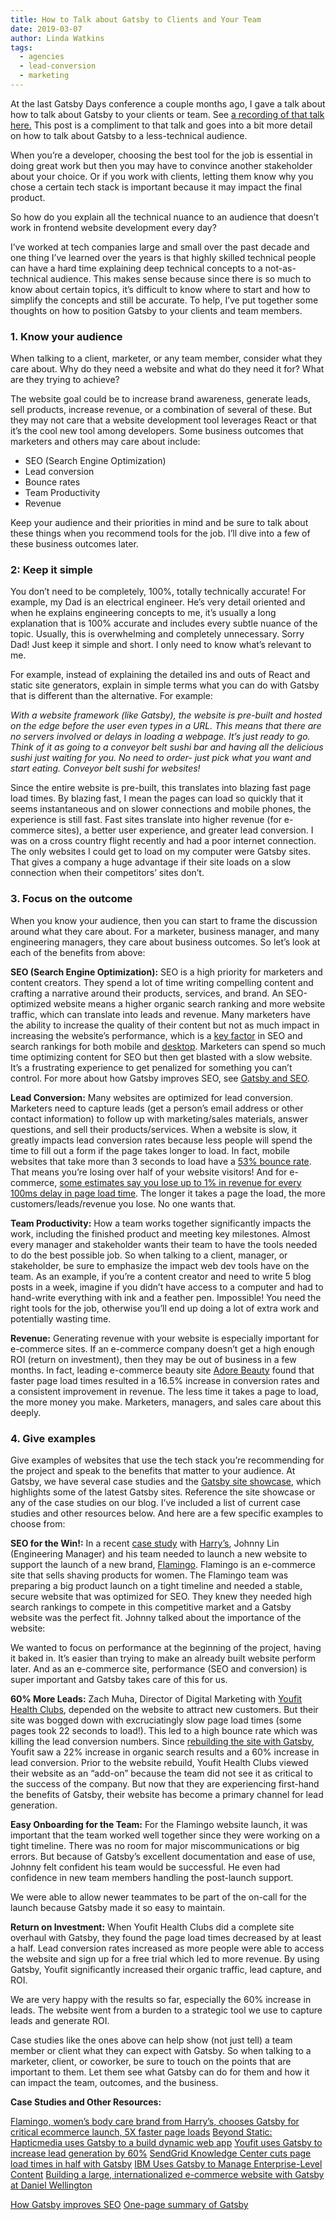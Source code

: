 ```yaml
---
title: How to Talk about Gatsby to Clients and Your Team
date: 2019-03-07
author: Linda Watkins
tags:
  - agencies
  - lead-conversion
  - marketing
---
```


At the last Gatsby Days conference a couple months ago, I gave a talk about how to talk about Gatsby to your clients or team. See [a recording of that talk here.](https://www.gatsbyjs.com/gatsby-days-positioning-linda "The Power of Positioning: Selling Gatsby to Your Clients") This post is a compliment to that talk and goes into a bit more detail on how to talk about Gatsby to a less-technical audience.

When you’re a developer, choosing the best tool for the job is essential in doing great work but then you may have to convince another stakeholder about your choice. Or if you work with clients, letting them know why you chose a certain tech stack is important because it may impact the final product.

So how do you explain all the technical nuance to an audience that doesn’t work in frontend website development every day?

I’ve worked at tech companies large and small over the past decade and one thing I’ve learned over the years is that highly skilled technical people can have a hard time explaining deep technical concepts to a not-as-technical audience. This makes sense because since there is so much to know about certain topics, it’s difficult to know where to start and how to simplify the concepts and still be accurate. To help, I’ve put together some thoughts on how to position Gatsby to your clients and team members.

### **1. Know your audience**

When talking to a client, marketer, or any team member, consider what they care about. Why do they need a website and what do they need it for? What are they trying to achieve?

The website goal could be to increase brand awareness, generate leads, sell products, increase revenue, or a combination of several of these. But they may not care that a website development tool leverages React or that it’s the cool new tool among developers. Some business outcomes that marketers and others may care about include:

- SEO (Search Engine Optimization)
- Lead conversion
- Bounce rates
- Team Productivity
- Revenue

Keep your audience and their priorities in mind and be sure to talk about these things when you recommend tools for the job. I’ll dive into a few of these business outcomes later.

### **2: Keep it simple**

You don’t need to be completely, 100%, totally technically accurate! For example, my Dad is an electrical engineer. He’s very detail oriented and when he explains engineering concepts to me, it’s usually a long explanation that is 100% accurate and includes every subtle nuance of the topic. Usually, this is overwhelming and completely unnecessary. Sorry Dad! Just keep it simple and short. I only need to know what’s relevant to me.

For example, instead of explaining the detailed ins and outs of React and static site generators, explain in simple terms what you can do with Gatsby that is different than the alternative. For example:

_With a website framework (like Gatsby), the website is pre-built and hosted on the edge before the user even types in a URL. This means that there are no servers involved or delays in loading a webpage. It’s just ready to go. Think of it as going to a conveyor belt sushi bar and having all the delicious sushi just waiting for you. No need to order- just pick what you want and start eating. Conveyor belt sushi for websites!_

Since the entire website is pre-built, this translates into blazing fast page load times. By blazing fast, I mean the pages can load so quickly that it seems instantaneous and on slower connections and mobile phones, the experience is still fast. Fast sites translate into higher revenue (for e-commerce sites), a better user experience, and greater lead conversion. I was on a cross country flight recently and had a poor internet connection. The only websites I could get to load on my computer were Gatsby sites. That gives a company a huge advantage if their site loads on a slow connection when their competitors’ sites don’t.

### **3. Focus on the outcome**

When you know your audience, then you can start to frame the discussion around what they care about. For a marketer, business manager, and many engineering managers, they care about business outcomes. So let’s look at each of the benefits from above:

**SEO (Search Engine Optimization):** SEO is a high priority for marketers and content creators. They spend a lot of time writing compelling content and crafting a narrative around their products, services, and brand. An SEO-optimized website means a higher organic search ranking and more website traffic, which can translate into leads and revenue. Many marketers have the ability to increase the quality of their content but not as much impact in increasing the website’s performance, which is a [key factor](https://webmasters.googleblog.com/2018/01/using-page-speed-in-mobile-search.html "SEO and website performance") in SEO and search rankings for both mobile and [desktop](https://webmasters.googleblog.com/2010/04/using-site-speed-in-web-search-ranking.html "SEO for desktop"). Marketers can spend so much time optimizing content for SEO but then get blasted with a slow website. It’s a frustrating experience to get penalized for something you can’t control. For more about how Gatsby improves SEO, see [Gatsby and SEO](/docs/seo/).

**Lead Conversion:** Many websites are optimized for lead conversion. Marketers need to capture leads (get a person’s email address or other contact information) to follow up with marketing/sales materials, answer questions, and sell their products/services. When a website is slow, it greatly impacts lead conversion rates because less people will spend the time to fill out a form if the page takes longer to load. In fact, mobile websites that take more than 3 seconds to load have a [53% bounce rate](https://www.thinkwithgoogle.com/marketing-resources/data-measurement/mobile-page-speed-new-industry-benchmarks/). That means you’re losing over half of your website visitors! And for e-commerce, [some estimates say you lose up to 1% in revenue for every 100ms delay in page load time](https://www.section.io/blog/page-load-time-bounce-rate/). The longer it takes a page the load, the more customers/leads/revenue you lose. No one wants that.

**Team Productivity:** How a team works together significantly impacts the work, including the finished product and meeting key milestones. Almost every manager and stakeholder wants their team to have the tools needed to do the best possible job. So when talking to a client, manager, or stakeholder, be sure to emphasize the impact web dev tools have on the team. As an example, if you’re a content creator and need to write 5 blog posts in a week, imagine if you didn’t have access to a computer and had to hand-write everything with ink and a feather pen. Impossible! You need the right tools for the job, otherwise you’ll end up doing a lot of extra work and potentially wasting time.

**Revenue:** Generating revenue with your website is especially important for e-commerce sites. If an e-commerce company doesn’t get a high enough ROI (return on investment), then they may be out of business in a few months. In fact, leading e-commerce beauty site [Adore Beauty](https://topflightapps.com/ideas/why-page-load-time-matters/) found that faster page load times resulted in a 16.5% increase in conversion rates and a consistent improvement in revenue. The less time it takes a page to load, the more money you make. Marketers, managers, and sales care about this deeply.

### **4. Give examples**

Give examples of websites that use the tech stack you’re recommending for the project and speak to the benefits that matter to your audience. At Gatsby, we have several case studies and the [Gatsby site showcase](/showcase/), which highlights some of the latest Gatsby sites. Reference the site showcase or any of the case studies on our blog. I’ve included a list of current case studies and other resources below. And here are a few specific examples to choose from:

**SEO for the Win!:** In a recent [case study](/blog/2019-01-30-flamingo-case-study/ "Flamingo case study") with [Harry’s](https://www.harrys.com/en/us), Johnny Lin (Engineering Manager) and his team needed to launch a new website to support the launch of a new brand, [Flamingo](https://www.shopflamingo.com/). Flamingo is an e-commerce site that sells shaving products for women. The Flamingo team was preparing a big product launch on a tight timeline and needed a stable, secure website that was optimized for SEO. They knew they needed high search rankings to compete in this competitive market and a Gatsby website was the perfect fit. Johnny talked about the importance of the website:

<Pullquote citation="Johnny Lin">
  We wanted to focus on performance at the beginning of the project, having it
  baked in. It’s easier than trying to make an already built website perform
  later. And as an e-commerce site, performance (SEO and conversion) is super
  important and Gatsby takes care of this for us.
</Pullquote>

**60% More Leads:** Zach Muha, Director of Digital Marketing with [Youfit Health Clubs](/blog/2018-11-16-youfit-case-study/), depended on the website to attract new customers. But their site was bogged down with excruciatingly slow page load times (some pages took 22 seconds to load!). This led to a high bounce rate which was killing the lead conversion numbers. Since [rebuilding the site with Gatsby](/blog/2018-11-16-youfit-case-study/), Youfit saw a 22% increase in organic search results and a 60% increase in lead conversion. Prior to the website rebuild, Youfit Health Clubs viewed their website as an “add-on” because the team did not see it as critical to the success of the company. But now that they are experiencing first-hand the benefits of Gatsby, their website has become a primary channel for lead generation.

**Easy Onboarding for the Team:** For the Flamingo website launch, it was important that the team worked well together since they were working on a tight timeline. There was no room for major miscommunications or big errors. But because of Gatsby’s excellent documentation and ease of use, Johnny felt confident his team would be successful. He even had confidence in new team members handling the post-launch support.

<Pullquote>
  We were able to allow newer teammates to be part of the on-call for the launch
  because Gatsby made it so easy to maintain.
</Pullquote>

**Return on Investment:** When Youfit Health Clubs did a complete site overhaul with Gatsby, they found the page load times decreased by at least a half. Lead conversion rates increased as more people were able to access the website and sign up for a free trial which led to more revenue. By using Gatsby, Youfit significantly increased their organic traffic, lead capture, and ROI.

<Pullquote citation="Zach Muha, Director of Digital Marketing @ Youfit">
  We are very happy with the results so far, especially the 60% increase in
  leads. The website went from a burden to a strategic tool we use to capture
  leads and generate ROI.
</Pullquote>

Case studies like the ones above can help show (not just tell) a team member or client what they can expect with Gatsby. So when talking to a marketer, client, or coworker, be sure to touch on the points that are important to them. Let them see what Gatsby can do for them and how it can impact the team, outcomes, and the business.

**Case Studies and Other Resources:**

[Flamingo, women’s body care brand from Harry’s, chooses Gatsby for critical ecommerce launch, 5X faster page loads](/blog/2019-01-30-flamingo-case-study/)
[Beyond Static: Hapticmedia uses Gatsby to a build dynamic web app](/blog/2019-02-05-hapticmedia-case-study/)
[Youfit uses Gatsby to increase lead generation by 60%](/blog/2018-11-16-youfit-case-study/)
[SendGrid Knowledge Center cuts page load times in half with Gatsby](/blog/2018-09-27-sendgrid-knowledge-center-cuts-page-load-times-in-half-with-gatsby/)
[IBM Uses Gatsby to Manage Enterprise-Level Content](/blog/2018-12-17-ibm-case-study/#big-company-big-website)
[Building a large, internationalized e-commerce website with Gatsby at Daniel Wellington](/blog/2019-01-28-building-a-large-ecommerce-website-with-gatsby-at-daniel-wellington/)

[How Gatsby improves SEO](/docs/seo/)
[One-page summary of Gatsby](/gatsby-one-pager.pdf)
